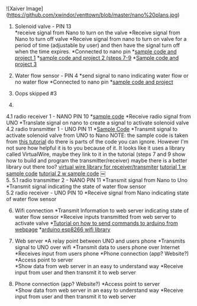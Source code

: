  ![Xaiver Image] (https://github.com/xwindor/venttown/blob/master/nano%20plans.jpg)

1. Solenoid valve - PIN 13  
*receive signal from Nano to turn on the valve 
*Receive signal from Nano to turn off valve 
*Receive signal from nano to turn on valve for a period of time (adjustable by user) and then have the signal turn off when the time expires. 
*Connected to nano pin 
*[sample code and project 1](http://www.bc-robotics.com/tutorials/controlling-a-solenoid-valve-with-arduino/)
*[sample code and project 2 (steps 7-9](http://www.instructables.com/id/Raspberry-Pi-Irrigation-Controller/step7/Software/)
*[Sample code and project 3](https://spin.atomicobject.com/2014/06/28/raspberry-pi-gardening/)

2. Water flow sensor - PIN 4
*send signal to nano indicating water flow or no water flow 
*Connected to nano pin 
*[sample code and project](http://forum.arduino.cc/index.php?topic=8548.0)

3. Oops skipped #3 
  
4. 
  4.1 radio receiver 1 - NANO PIN 10
*[sample code](http://www.instructables.com/files/orig/FQS/YAB6/HZV3O6IZ/FQSYAB6HZV3O6IZ.txt)
*Receive radio signal from UNO 
*Translate signal on nano to create a signal to activate solenoid valve 
  4.2 radio transmitter 1 - UNO PIN 11
*[Sample Code](http://www.instructables.com/files/orig/F3S/72IM/HZS8WTVS/F3S72IMHZS8WTVS.txt)
*Transmit signal to activate solenoid valve from UNO to Nano 
NOTE: the sample code is taken from [this tutorial](http://www.instructables.com/id/SOLAR-POWERED-ARDUINO-WEATHER-STATION/?ALLSTEPS#step7) do there is parts of the code you can ignore. However I'm not sure how helpful it is to you because of it. It looks like it uses a library called VirtualWire, maybe they link to it in the tutorial (steps 7 and 9 show how to build and program the transmitter/receiver) maybe there is a better library out there too? 
[virtual wire library for receiver/transmiter](http://www.airspayce.com/mikem/arduino/VirtualWire/)
[tutorial 1 w sample code](https://www.sparkfun.com/datasheets/RF/KLP_Walkthrough.pdf)
[tutorial 2 w sample code](http://winavr.scienceprog.com/example-avr-projects/running-tx433-and-rx433-rf-modules-with-avr-microcontrollers.html)
￼  
5. 
  5.1 radio transmitter 2 - NANO PIN 11
*Transmit signal from Nano to Uno 
*Transmit signal indicating the state of water flow sensor  
  5.2 radio receiver - UNO PIN 10
*Receive signal from Nano indicating state of water flow sensor 

6. Wifi connection 
*Transmit Information to web server indicating state of water flow sensor 
*Receive inputs transmitted from web server to activate valve 
*[Tutorial on how to send commands to arduino from webpage](http://allaboutee.com/2015/01/02/esp8266-arduino-led-control-from-webpage/)
*[arduino esp8266 wifi library](https://github.com/sparkfun/SparkFun_ESP8266_AT_Arduino_Library/archive/master.zip)
7. Web server 
*A relay point between UNO and users phone 
*Transmits signal to UNO over wifi 
*Transmit data to users phone over Internet  
*Receives input from users phone 
*Phone connection (app? Website?) 
*Access point to server  
*Show data from web server in an easy to understand way 
*Receive input from user and then transmit it to web server

8. Phone connection (app? Website?) 
*Access point to server  
*Show data from web server in an easy to understand way 
*Receive input from user and then transmit it to web server 
